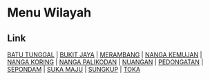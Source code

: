 # Menu Wilayah

## Link

[BATU TUNGGAL](https://github.com/gigit-pemilu/pemilu-2024-62-kalimantan-tengah/tree/main/pilpres/hitung-suara/sub/62-kalimantan-tengah/sub/09-lamandau/sub/04-bulik-timur/sub/2009-batu-tunggal)
 | 
[BUKIT JAYA](https://github.com/gigit-pemilu/pemilu-2024-62-kalimantan-tengah/tree/main/pilpres/hitung-suara/sub/62-kalimantan-tengah/sub/09-lamandau/sub/04-bulik-timur/sub/2011-bukit-jaya)
 | 
[MERAMBANG](https://github.com/gigit-pemilu/pemilu-2024-62-kalimantan-tengah/tree/main/pilpres/hitung-suara/sub/62-kalimantan-tengah/sub/09-lamandau/sub/04-bulik-timur/sub/2007-merambang)
 | 
[NANGA KEMUJAN](https://github.com/gigit-pemilu/pemilu-2024-62-kalimantan-tengah/tree/main/pilpres/hitung-suara/sub/62-kalimantan-tengah/sub/09-lamandau/sub/04-bulik-timur/sub/2010-nanga-kemujan)
 | 
[NANGA KORING](https://github.com/gigit-pemilu/pemilu-2024-62-kalimantan-tengah/tree/main/pilpres/hitung-suara/sub/62-kalimantan-tengah/sub/09-lamandau/sub/04-bulik-timur/sub/2004-nanga-koring)
 | 
[NANGA PALIKODAN](https://github.com/gigit-pemilu/pemilu-2024-62-kalimantan-tengah/tree/main/pilpres/hitung-suara/sub/62-kalimantan-tengah/sub/09-lamandau/sub/04-bulik-timur/sub/2001-nanga-palikodan)
 | 
[NUANGAN](https://github.com/gigit-pemilu/pemilu-2024-62-kalimantan-tengah/tree/main/pilpres/hitung-suara/sub/62-kalimantan-tengah/sub/09-lamandau/sub/04-bulik-timur/sub/2003-nuangan)
 | 
[PEDONGATAN](https://github.com/gigit-pemilu/pemilu-2024-62-kalimantan-tengah/tree/main/pilpres/hitung-suara/sub/62-kalimantan-tengah/sub/09-lamandau/sub/04-bulik-timur/sub/2008-pedongatan)
 | 
[SEPONDAM](https://github.com/gigit-pemilu/pemilu-2024-62-kalimantan-tengah/tree/main/pilpres/hitung-suara/sub/62-kalimantan-tengah/sub/09-lamandau/sub/04-bulik-timur/sub/2006-sepondam)
 | 
[SUKA MAJU](https://github.com/gigit-pemilu/pemilu-2024-62-kalimantan-tengah/tree/main/pilpres/hitung-suara/sub/62-kalimantan-tengah/sub/09-lamandau/sub/04-bulik-timur/sub/2012-suka-maju)
 | 
[SUNGKUP](https://github.com/gigit-pemilu/pemilu-2024-62-kalimantan-tengah/tree/main/pilpres/hitung-suara/sub/62-kalimantan-tengah/sub/09-lamandau/sub/04-bulik-timur/sub/2002-sungkup)
 | 
[TOKA](https://github.com/gigit-pemilu/pemilu-2024-62-kalimantan-tengah/tree/main/pilpres/hitung-suara/sub/62-kalimantan-tengah/sub/09-lamandau/sub/04-bulik-timur/sub/2005-toka)

